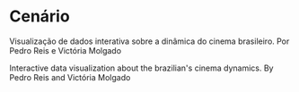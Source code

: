 # Cenário
Visualização de dados interativa sobre a dinâmica do cinema brasileiro.
Por Pedro Reis e Victória Molgado


Interactive data visualization about the brazilian's cinema dynamics.
By Pedro Reis and Victória Molgado

